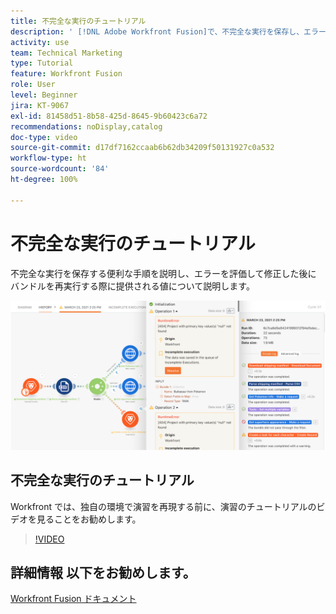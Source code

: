 ```yaml
---
title: 不完全な実行のチュートリアル
description: ' [!DNL Adobe Workfront Fusion]で、不完全な実行を保存し、エラーを評価して修正した後にバンドルを再実行する方法を説明します。'
activity: use
team: Technical Marketing
type: Tutorial
feature: Workfront Fusion
role: User
level: Beginner
jira: KT-9067
exl-id: 81458d51-8b58-425d-8645-9b60423c6a72
recommendations: noDisplay,catalog
doc-type: video
source-git-commit: d17df7162ccaab6b62db34209f50131927c0a532
workflow-type: ht
source-wordcount: '84'
ht-degree: 100%

---
```


# 不完全な実行のチュートリアル

不完全な実行を保存する便利な手順を説明し、エラーを評価して修正した後にバンドルを再実行する際に提供される値について説明します。

![エラー処理を含むシナリオの画像](assets/troubleshooting-and-error-handling-8.png)

## 不完全な実行のチュートリアル

Workfront では、独自の環境で演習を再現する前に、演習のチュートリアルのビデオを見ることをお勧めします。

>[!VIDEO](https://video.tv.adobe.com/v/3418181/?quality=12&learn=on&enablevpops&captions=jpn)

## 詳細情報 以下をお勧めします。

[Workfront Fusion ドキュメント](https://experienceleague.adobe.com/docs/workfront/using/adobe-workfront-fusion/workfront-fusion-2.html?lang=ja)

